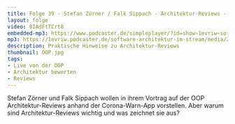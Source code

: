 ```yaml
---
title: Folge 39 - Stefan Zörner / Falk Sippach - Architektur-Reviews - Live von der OOP mit Lisa Moritz
layout: folge
video: 8IAdFtTCrt8
embedded-mp3: https://www.podcaster.de/simpleplayer/?id=show~1evriw~software-architektur-im-stream~pod-602969f738bd2201621570&v=1613328280
mp3: https://1evriw.podcaster.de/software-architektur-im-stream/media/ZoernerSippach.mp3
description: Praktische Hinweise zu Architektur-Reviews
thumbnail: OOP.jpg
tags:
- Live von der OOP
- Architektur bewerten
- Reviews
---
```


Stefan Zörner und Falk Sippach wollen in ihrem Vortrag auf der OOP
Architektur-Reviews anhand der Corona-Warn-App vorstellen. Aber warum
sind Architektur-Reviews wichtig und was zeichnet sie aus?
